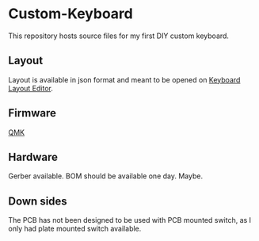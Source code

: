 # Custom-Keyboard
This repository hosts source files for my first DIY custom keyboard.

## Layout
Layout is available in json format and meant to be opened on [Keyboard Layout Editor](http://www.keyboard-layout-editor.com).

## Firmware
[QMK](https://github.com/qmk/qmk_firmware)

## Hardware
Gerber available.
BOM should be available one day. Maybe.

## Down sides
The PCB has not been designed to be used with PCB mounted switch, as I only had plate mounted switch available.
